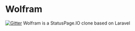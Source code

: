 # Wolfram

[![Gitter](https://badges.gitter.im/Join%20Chat.svg)](https://gitter.im/avanalabs/Wolfram?utm_source=badge&utm_medium=badge&utm_campaign=pr-badge&utm_content=badge)
Wolfram is a StatusPage.IO clone based on Laravel
